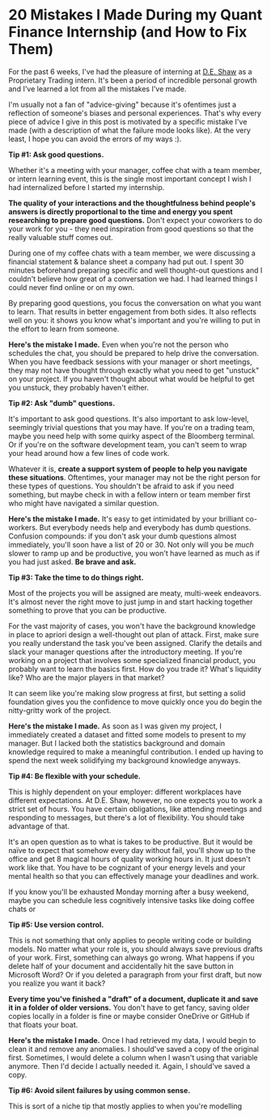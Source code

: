 # 20 Mistakes I Made During my Quant Finance Internship (and How to Fix Them)

For the past 6 weeks, I've had the pleasure of interning at [D.E. Shaw](https://www.deshaw.com/who-we-are) as a Proprietary Trading intern. It's been a period of incredible personal growth and I've learned a lot from all the mistakes I've made.

I'm usually not a fan of "advice-giving" because it's ofentimes just a reflection of someone's biases and personal experiences. That's why every piece of advice I give in this post is motivated by a specific mistake I've made (with a description of what the failure mode looks like). At the very least, I hope you can avoid the errors of my ways :). 

**Tip #1: Ask good questions.** 

Whether it's a meeting with your manager, coffee chat with a team member, or intern learning event, this is the single most important concept I wish I had internalized before I started my internship.

**The quality of your interactions and the thoughtfulness behind people's answers is directly proportional to the time and energy you spent researching to prepare good questions.** Don't expect your coworkers to do your work for you - they need inspiration from good questions so that the really valuable stuff comes out. 

During one of my coffee chats with a team member, we were discussing a financial statement & balance sheet a company had put out. I spent 30 minutes beforehand preparing specific and well thought-out questions and I couldn't believe how great of a conversation we had. I had learned things I could never find online or on my own.

By preparing good questions, you focus the conversation on what you want to learn. That results in better engagement from both sides. It also reflects well on you: it shows you know what's important and you're willing to put in the effort to learn from someone. 

**Here's the mistake I made.** Even when you're not the person who schedules the chat, you should be prepared to help drive the conversation. When you have feedback sessions with your manager or short meetings, they may not have thought through exactly what you need to get "unstuck" on your project. If you haven't  thought about what would be helpful to get you unstuck, they probably haven't either.


**Tip #2: Ask "dumb" questions.** 

It's important to ask good questions. It's also important to ask low-level, seemingly trivial questions that you may have. If you're on a trading team, maybe you need help with some quirky aspect of the Bloomberg terminal. Or if you're on the software development team, you can't seem to wrap your head around how a few lines of code work. 

Whatever it is, **create a support system of people to help you navigate these situations**. Oftentimes, your manager may not be the right person for these types of questions. You shouldn't be afraid to ask if you need something, but maybe check in with a fellow intern or team member first who might have navigated a similar question.

**Here's the mistake I made.** It's easy to get intimidated by your brilliant co-workers. But everybody needs help and everybody has dumb questions. Confusion compounds: if you don't ask your dumb questions almost immediately, you'll soon have a list of 20 or 30. Not only will you be *much* slower to ramp up and be productive, you won't have learned as much as if you had just asked. **Be brave and ask.**

**Tip #3: Take the time to do things right.** 

Most of the projects you will be assigned are meaty, multi-week endeavors. It's almost never the right move to just jump in and start hacking together something to prove that you can be productive. 

For the vast majority of cases, you won't have the background knowledge in place to apriori design a well-thought out plan of attack. First, make sure you really understand the task you've been assigned. Clarify the details and slack your manager questions after the introductory meeting. If you're working on a project that involves some specialized financial product, you probably want to learn the basics first. How do you trade it? What's liquidity like? Who are the major players in that market? 

It can seem like you're making slow progress at first, but setting a solid foundation gives you the confidence to move quickly once you do begin the nitty-gritty work of the project.

**Here's the mistake I made.** As soon as I was given my project, I immediately created a dataset and fitted some models to present to my manager. But I lacked both the statistics background and domain knowledge required to make a meaningful contribution. I ended up having to spend the next week solidifying my background knowledge anyways.

**Tip #4: Be flexible with your schedule.** 

This is highly dependent on your employer: different workplaces have different expectations. At D.E. Shaw, however, no one expects you to work a strict set of hours. You have certain obligations, like attending meetings and responding to messages, but there's a lot of flexibility. You should take advantage of that. 

It's an open question as to what is takes to be productive. But it would be naïve to expect that somehow every day without fail, you'll show up to the office and get 8 magical hours of quality working hours in. It just doesn't work like that. You have to be cognizant of your energy levels and your mental health so that you can effectively manage your deadlines and work.

If you know you'll be exhausted Monday morning after a busy weekend, maybe you can schedule less cognitively intensive tasks like doing coffee chats or 


**Tip #5: Use version control.** 

This is not something that only applies to people writing code or building models. No matter what your role is, you should always save previous drafts of your work. First, something can always go wrong. What happens if you delete half of your document and accidentally hit the save button in Microsoft Word? Or if you deleted a paragraph from your first draft, but now you realize you want it back? 

**Every time you've finished a "draft" of a document, duplicate it and save it in a folder of older versions.** You don't have to get fancy, saving older copies locally in a folder is fine or maybe consider OneDrive or GitHub if that floats your boat.

**Here's the mistake I made.** Once I had retrieved my data, I would begin to clean it and remove any anomalies. I should've saved a copy of the original first. Sometimes, I would delete a column when I wasn't using that variable anymore. Then I'd decide I actually needed it. Again, I should've saved a copy.

**Tip #6: Avoid silent failures by using common sense.** 

This is sort of a niche tip that mostly applies to when you're modelling 





